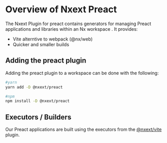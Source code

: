 # Overview of Nxext Preact

The Nxext Plugin for preact contains generators for managing Preact applications and libraries within an Nx workspace . It provides:

- Vite alterntive to webpack (@nx/web)
- Quicker and smaller builds

## Adding the preact plugin

Adding the preact plugin to a workspace can be done with the following:

```bash
#yarn
yarn add -D @nxext/preact
```

```bash
#npm
npm install -D @nxext/preact
```

## Executors / Builders

Our Preact applications are built using the executors from the [@nxext/vite](../vite/overview.md) plugin.
